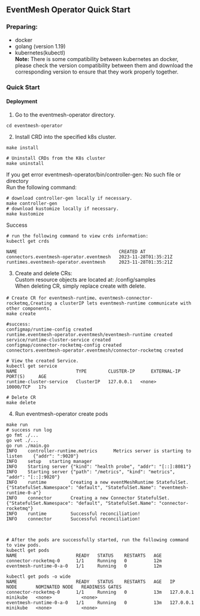 ## **EventMesh Operator Quick Start**

### Preparing:
- docker
- golang (version 1.19)
- kubernetes(kubectl)   
  **Note:** There is some compatibility between kubernetes an docker, please check the version compatibility between them and download the corresponding version to ensure that they work properly together.  
  
### Quick Start

#### Deployment

1. Go to the eventmesh-operator directory.
```shell
cd eventmesh-operator
```

2. Install CRD into the specified k8s cluster.
```shell
make install

# Uninstall CRDs from the K8s cluster
make uninstall
```

If you get error eventmesh-operator/bin/controller-gen: No such file or directory  
Run the following command:
```shell
# download controller-gen locally if necessary.
make controller-gen
# download kustomize locally if necessary.
make kustomize
```

Success  
```shell
# run the following command to view crds information:
kubectl get crds

NAME                                      CREATED AT
connectors.eventmesh-operator.eventmesh   2023-11-28T01:35:21Z
runtimes.eventmesh-operator.eventmesh     2023-11-28T01:35:21Z
```

3. Create and delete CRs:     
   Custom resource objects are located at: /config/samples    
   When deleting CR, simply replace create with delete.  
```shell
# Create CR for eventmesh-runtime、eventmesh-connector-rocketmq,Creating a clusterIP lets eventmesh-runtime communicate with other components.
make create

#success:
configmap/runtime-config created
runtime.eventmesh-operator.eventmesh/eventmesh-runtime created
service/runtime-cluster-service created
configmap/connector-rocketmq-config created
connectors.eventmesh-operator.eventmesh/connector-rocketmq created

# View the created Service.
kubectl get service
NAME                      TYPE        CLUSTER-IP      EXTERNAL-IP   PORT(S)     AGE
runtime-cluster-service   ClusterIP   127.0.0.1   <none>        10000/TCP   17s

# Delete CR
make delete
```

4. Run eventmesh-operator create pods
```shell
make run
# success run log
go fmt ./...
go vet ./...
go run ./main.go
INFO    controller-runtime.metrics      Metrics server is starting to listen    {"addr": ":9020"}
INFO    setup   starting manager
INFO    Starting server {"kind": "health probe", "addr": "[::]:8081"}
INFO    Starting server {"path": "/metrics", "kind": "metrics", "addr": "[::]:9020"}
INFO    runtime         Creating a new eventMeshRuntime StatefulSet.    {"StatefulSet.Namespace": "default", "StatefulSet.Name": "eventmesh-runtime-0-a"}
INFO    connector       Creating a new Connector StatefulSet.   {"StatefulSet.Namespace": "default", "StatefulSet.Name": "connector-rocketmq"}
INFO    runtime         Successful reconciliation!
INFO    connector       Successful reconciliation!



# After the pods are successfully started, run the following command to view pods.
kubectl get pods
NAME                      READY   STATUS    RESTARTS   AGE
connector-rocketmq-0      1/1     Running   0          12m
eventmesh-runtime-0-a-0   1/1     Running   0          12m

kubectl get pods -o wide
NAME                      READY   STATUS    RESTARTS   AGE   IP            NODE       NOMINATED NODE   READINESS GATES
connector-rocketmq-0      1/1     Running   0          13m   127.0.0.1   minikube   <none>           <none>
eventmesh-runtime-0-a-0   1/1     Running   0          13m   127.0.0.1   minikube   <none>           <none>
```
